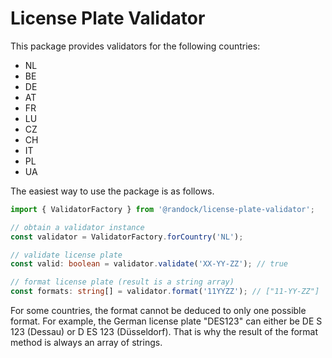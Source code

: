# License Plate Validator

This package provides validators for the following countries:

- NL
- BE
- DE
- AT
- FR
- LU
- CZ
- CH
- IT
- PL
- UA

The easiest way to use the package is as follows.

```typescript
import { ValidatorFactory } from '@randock/license-plate-validator';

// obtain a validator instance
const validator = ValidatorFactory.forCountry('NL');

// validate license plate
const valid: boolean = validator.validate('XX-YY-ZZ'); // true

// format license plate (result is a string array)
const formats: string[] = validator.format('11YYZZ'); // ["11-YY-ZZ"]
```

For some countries, the format cannot be deduced to only one possible format. For example, the German license plate "DES123" can either be DE S 123 (Dessau) or D ES 123 (Düsseldorf). That is why the result of the format method is always an array of strings.
